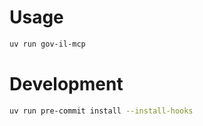 # Usage

```bash
uv run gov-il-mcp
```

# Development

```bash
uv run pre-commit install --install-hooks
```
